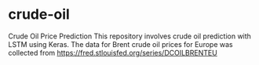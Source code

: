 # crude-oil
Crude Oil Price Prediction
This repository involves crude oil prediction with LSTM using Keras.
The data for Brent crude oil prices for Europe was collected from https://fred.stlouisfed.org/series/DCOILBRENTEU
